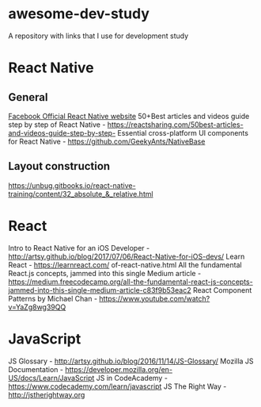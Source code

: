 # awesome-dev-study
A repository with links that I use for development study

# React Native

## General

[Facebook Official React Native website](https://facebook.github.io/react/)
50+Best articles and videos guide step by step of React Native - https://reactsharing.com/50best-articles-and-videos-guide-step-by-step-
Essential cross-platform UI components for React Native - https://github.com/GeekyAnts/NativeBase

## Layout construction

https://unbug.gitbooks.io/react-native-training/content/32_absolute_&_relative.html

# React

Intro to React Native for an iOS Developer - http://artsy.github.io/blog/2017/07/06/React-Native-for-iOS-devs/
Learn React - https://learnreact.com/
of-react-native.html
All the fundamental React.js concepts, jammed into this single Medium article - https://medium.freecodecamp.org/all-the-fundamental-react-js-concepts-jammed-into-this-single-medium-article-c83f9b53eac2
React Component Patterns by Michael Chan - https://www.youtube.com/watch?v=YaZg8wg39QQ

# JavaScript

JS Glossary - http://artsy.github.io/blog/2016/11/14/JS-Glossary/
Mozilla JS Documentation - https://developer.mozilla.org/en-US/docs/Learn/JavaScript
JS in CodeAcademy - https://www.codecademy.com/learn/javascript
JS The Right Way - http://jstherightway.org
